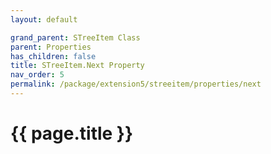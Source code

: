```yaml
---
layout: default

grand_parent: STreeItem Class
parent: Properties
has_children: false
title: STreeItem.Next Property
nav_order: 5
permalink: /package/extension5/streeitem/properties/next
---
```

# {{ page.title }}
